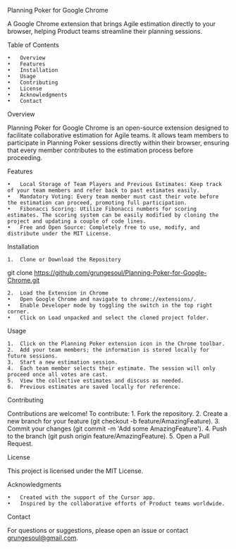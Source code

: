 Planning Poker for Google Chrome

A Google Chrome extension that brings Agile estimation directly to your browser, helping Product teams streamline their planning sessions.

Table of Contents

	•	Overview
	•	Features
	•	Installation
	•	Usage
	•	Contributing
	•	License
	•	Acknowledgments
	•	Contact

Overview

Planning Poker for Google Chrome is an open-source extension designed to facilitate collaborative estimation for Agile teams. It allows team members to participate in Planning Poker sessions directly within their browser, ensuring that every member contributes to the estimation process before proceeding.

Features

	•	Local Storage of Team Players and Previous Estimates: Keep track of your team members and refer back to past estimates easily.
	•	Mandatory Voting: Every team member must cast their vote before the estimation can proceed, promoting full participation.
	•	Fibonacci Scoring: Utilize Fibonacci numbers for scoring estimates. The scoring system can be easily modified by cloning the project and updating a couple of code lines.
	•	Free and Open Source: Completely free to use, modify, and distribute under the MIT License.

Installation

	1.	Clone or Download the Repository

git clone https://github.com/grungesoul/Planning-Poker-for-Google-Chrome.git


	2.	Load the Extension in Chrome
	•	Open Google Chrome and navigate to chrome://extensions/.
	•	Enable Developer mode by toggling the switch in the top right corner.
	•	Click on Load unpacked and select the cloned project folder.

Usage

	1.	Click on the Planning Poker extension icon in the Chrome toolbar.
	2.	Add your team members; the information is stored locally for future sessions.
	3.	Start a new estimation session.
	4.	Each team member selects their estimate. The session will only proceed once all votes are cast.
	5.	View the collective estimates and discuss as needed.
	6.	Previous estimates are saved locally for reference.

Contributing

Contributions are welcome! To contribute:
	1.	Fork the repository.
	2.	Create a new branch for your feature (git checkout -b feature/AmazingFeature).
	3.	Commit your changes (git commit -m 'Add some AmazingFeature').
	4.	Push to the branch (git push origin feature/AmazingFeature).
	5.	Open a Pull Request.

License

This project is licensed under the MIT License.

Acknowledgments

	•	Created with the support of the Cursor app.
	•	Inspired by the collaborative efforts of Product teams worldwide.

Contact

For questions or suggestions, please open an issue or contact grungesoul@gmail.com.
